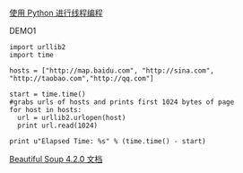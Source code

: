 # 

[使用 Python 进行线程编程](http://www.ibm.com/developerworks/cn/aix/library/au-threadingpython/)

DEMO1

    import urllib2
    import time

    hosts = ["http://map.baidu.com", "http://sina.com", "http://taobao.com","http://qq.com"]

    start = time.time()
    #grabs urls of hosts and prints first 1024 bytes of page
    for host in hosts:
      url = urllib2.urlopen(host)
      print url.read(1024)

    print u"Elapsed Time: %s" % (time.time() - start)

[Beautiful Soup 4.2.0 文档](http://www.crummy.com/software/BeautifulSoup/bs4/doc.zh/)